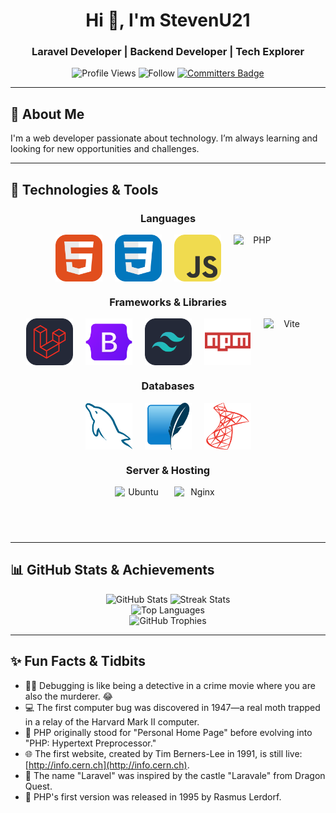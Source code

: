 <h1 align="center">Hi 👋, I'm StevenU21</h1>
<h3 align="center">Laravel Developer | Backend Developer | Tech Explorer</h3>

<p align="center">
  <img src="https://komarev.com/ghpvc/?username=stevenu21&label=Profile%20Views&color=0e75b6&style=flat" alt="Profile Views" />
  <img src="https://img.shields.io/github/followers/stevenu21?label=Follow&style=social" alt="Follow" />
  <a href="https://user-badge.committers.top/nicaragua_private/StevenU21" target="_blank">
    <img src="https://user-badge.committers.top/nicaragua_private/StevenU21.svg" alt="Committers Badge" />
  </a>
</p>

---

## 🌟 About Me

I'm a web developer passionate about technology. I’m always learning and looking for new opportunities and challenges.

---

## 🔧 Technologies & Tools

<div align="center">

### Languages
<div style="display: flex; flex-wrap: wrap; justify-content: center; gap: 20px;">
  <img src="https://raw.githubusercontent.com/tandpfun/skill-icons/59059d9d1a2c092696dc66e00931cc1181a4ce1f/icons/HTML.svg" alt="HTML" width="75" height="75"/>
  <img src="https://raw.githubusercontent.com/tandpfun/skill-icons/59059d9d1a2c092696dc66e00931cc1181a4ce1f/icons/CSS.svg" alt="CSS" width="75" height="75"/>
  <img src="https://raw.githubusercontent.com/tandpfun/skill-icons/59059d9d1a2c092696dc66e00931cc1181a4ce1f/icons/JavaScript.svg" alt="JavaScript" width="75" height="75"/>
  <!-- <img src="https://raw.githubusercontent.com/tandpfun/skill-icons/59059d9d1a2c092696dc66e00931cc1181a4ce1f/icons/TypeScript.svg" alt="TypeScript" width="75" height="75"/> -->
  <img src="https://upload.wikimedia.org/wikipedia/commons/2/27/PHP-logo.svg" alt="PHP" width="75" height="75"/>
</div>

### Frameworks & Libraries
<div style="display: flex; flex-wrap: wrap; justify-content: center; gap: 20px;">
  <img src="https://raw.githubusercontent.com/tandpfun/skill-icons/59059d9d1a2c092696dc66e00931cc1181a4ce1f/icons/Laravel-Dark.svg" alt="Laravel" width="75" height="75"/>
  <img src="https://raw.githubusercontent.com/devicons/devicon/master/icons/bootstrap/bootstrap-original.svg" alt="Bootstrap" width="75" height="75"/>
  <img src="https://raw.githubusercontent.com/tandpfun/skill-icons/main/icons/TailwindCSS-Dark.svg" alt="Tailwind CSS" width="75" height="75"/>
  <img src="https://raw.githubusercontent.com/devicons/devicon/master/icons/npm/npm-original-wordmark.svg" alt="NPM" width="75" height="75"/>
  <img src="https://vitejs.dev/logo.svg" alt="Vite" width="75" height="75"/>
  <!--
  <img src="https://raw.githubusercontent.com/devicons/devicon/master/icons/vuejs/vuejs-original.svg" alt="VueJS" width="75" height="75"/>
  <img src="https://raw.githubusercontent.com/devicons/devicon/master/icons/react/react-original.svg" alt="React Native" width="75" height="75"/> -->
</div>

### Databases
<div style="display: flex; flex-wrap: wrap; justify-content: center; gap: 20px;">
  <img src="https://raw.githubusercontent.com/devicons/devicon/master/icons/mysql/mysql-original.svg" alt="MySQL" width="75" height="75"/>
  <img src="https://raw.githubusercontent.com/devicons/devicon/master/icons/sqlite/sqlite-original.svg" alt="SQLite" width="75" height="75"/>
  <img src="https://raw.githubusercontent.com/devicons/devicon/master/icons/microsoftsqlserver/microsoftsqlserver-plain.svg" alt="SQL Server" width="75" height="75"/>
</div>

### Server & Hosting
<div style="display: flex; flex-wrap: wrap; justify-content: center; gap: 20px;">
  <img src="https://assets.ubuntu.com/v1/29985a98-ubuntu-logo32.png" alt="Ubuntu" width="75" height="75"/>
  <img src="https://upload.wikimedia.org/wikipedia/commons/c/c5/Nginx_logo.svg" alt="Nginx" width="75" height="75"/>
</div>

</div>

---

## 📊 GitHub Stats & Achievements

<div align="center">
  <img src="https://github-readme-stats.vercel.app/api?username=StevenU21&show_icons=true&theme=radical&hide_border=true&include_all_commits=true&count_private=true&card_width=500" alt="GitHub Stats" />
  <img src="https://github-readme-streak-stats.herokuapp.com/?user=stevenu21&theme=radical&hide_border=true" alt="Streak Stats" />
  <br/>
  <img src="https://github-readme-stats.vercel.app/api/top-langs?username=stevenu21&layout=compact&theme=radical&hide_border=true" alt="Top Languages" />
  <br/>
  <img src="https://github-profile-trophy.vercel.app/?username=StevenU21&theme=radical&no-frame=true&column=4" alt="GitHub Trophies" />
</div>

---

## ✨ Fun Facts & Tidbits

- 🕵️‍♂️ Debugging is like being a detective in a crime movie where you are also the murderer. 😂
- 💻 The first computer bug was discovered in 1947—a real moth trapped in a relay of the Harvard Mark II computer.
- 🐘 PHP originally stood for "Personal Home Page" before evolving into "PHP: Hypertext Preprocessor."
- 🌐 The first website, created by Tim Berners-Lee in 1991, is still live: [http://info.cern.ch](http://info.cern.ch).
- 🚀 The name "Laravel" was inspired by the castle "Laravale" from Dragon Quest.
- 📅 PHP's first version was released in 1995 by Rasmus Lerdorf.
